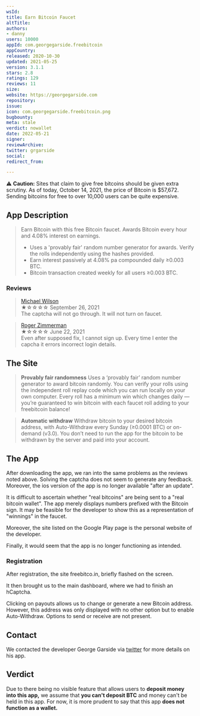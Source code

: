 ```yaml
---
wsId: 
title: Earn Bitcoin Faucet
altTitle: 
authors:
- danny
users: 10000
appId: com.georgegarside.freebitcoin
appCountry: 
released: 2020-10-30
updated: 2021-05-25
version: 3.1.1
stars: 2.8
ratings: 129
reviews: 11
size: 
website: https://georgegarside.com
repository: 
issue: 
icon: com.georgegarside.freebitcoin.png
bugbounty: 
meta: stale
verdict: nowallet
date: 2022-05-21
signer: 
reviewArchive: 
twitter: grgarside
social: 
redirect_from: 

---
```


⚠️ **Caution:** Sites that claim to give free bitcoins should be given extra scrutiny. As of today, October 14, 2021, the price of Bitcoin is $57,672. Sending bitcoins for free to over 10,000 users can be quite expensive. 

## App Description

>Earn Bitcoin with this free Bitcoin faucet. Awards Bitcoin every hour and 4.08% interest on earnings.
> - Uses a 'provably fair' random number generator for awards. Verify the rolls independently using the hashes provided.
> - Earn interest passively at 4.08% pa compounded daily ≥0.003 BTC.
> - Bitcoin transaction created weekly for all users ≥0.003 BTC.

### Reviews

> [Michael Wilson](https://play.google.com/store/apps/details?id=com.georgegarside.freebitcoin&reviewId=gp%3AAOqpTOFYaeVtRPsv-W1qOstYlcIRJxea5cXE7DrPGuBO_9quA2xxEI-md2gziEb0nKUU8Dj2hGbgAQGjNGnXdA)<br>
  ★☆☆☆☆ September 26, 2021 <br>
       The captcha will not go through. It will not turn on faucet.
       
> [Roger Zimmerman](https://play.google.com/store/apps/details?id=com.georgegarside.freebitcoin&reviewId=gp%3AAOqpTOHszkfBOMGdTwhUZuZN1MnLvBuf8FJMyk6Oz_0_vvgjPM3oqiqNw7PBWY_d_hxIXFc5XQ7GLFTyKaTEBw)<br>
  ★☆☆☆☆ June 22, 2021 <br>
       Even after supposed fix, I cannot sign up. Every time I enter the capcha it errors incorrect login details.

## The Site

> **Provably fair randomness**
Uses a ‘provably fair’ random number generator to award bitcoin randomly. You can verify your rolls using the independent roll replay code which you can run locally on your own computer. Every roll has a minimum win which changes daily — you’re guaranteed to win bitcoin with each faucet roll adding to your freebitcoin balance!

> **Automatic withdraw**
Withdraw bitcoin to your desired bitcoin address, with Auto-Withdraw every Sunday (≥0.0001 BTC) or on-demand (v3.0). You don’t need to run the app for the bitcoin to be withdrawn by the server and paid into your account.

## The App

After downloading the app, we ran into the same problems as the reviews noted above. Solving the captcha does not seem to generate any feedback. Moreover, the ios version of the app is no longer available "after an update". 

It is difficult to ascertain whether "real bitcoins" are being sent to a "real bitcoin wallet". The app merely displays numbers prefixed with the Bitcoin sign. It may be feasible for the developer to show this as a representation of "winnings" in the faucet. 

Moreover, the site listed on the Google Play page is the personal website of the developer.

Finally, it would seem that the app is no longer functioning as intended. 

### Registration

After registration, the site freebitco.in, briefly flashed on the screen.

It then brought us to the main dashboard, where we had to finish an hCaptcha. 

Clicking on payouts allows us to change or generate a new Bitcoin address. However, this address was only displayed with no other option but to enable Auto-Withdraw. Options to send or receive are not present. 

## Contact

We contacted the developer George Garside via [twitter](https://twitter.com/BitcoinWalletz/status/1448594984995680258) for more details on his app.

## Verdict


Due to there being no visible feature that allows users to **deposit money into this app,** we assume that **you can't deposit BTC** and money can't be held in this app. For now, it is more prudent to say that this app **does not function as a wallet.** 
